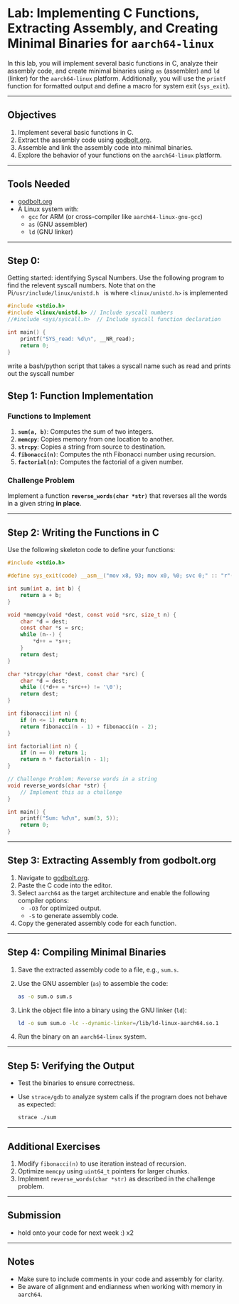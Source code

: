 
# Lab: Implementing C Functions, Extracting Assembly, and Creating Minimal Binaries for `aarch64-linux`

In this lab, you will implement several basic functions in C, analyze their assembly code, and create minimal binaries using `as` (assembler) and `ld` (linker) for the `aarch64-linux` platform. Additionally, you will use the `printf` function for formatted output and define a macro for system exit (`sys_exit`).

---

## Objectives
1. Implement several basic functions in C.
2. Extract the assembly code using [godbolt.org](https://godbolt.org/).
3. Assemble and link the assembly code into minimal binaries.
4. Explore the behavior of your functions on the `aarch64-linux` platform.

---

## Tools Needed
- [godbolt.org](https://godbolt.org/)
- A Linux system with:
  - `gcc` for ARM (or cross-compiler like `aarch64-linux-gnu-gcc`)
  - `as` (GNU assembler)
  - `ld` (GNU linker)

---

## Step 0:

Getting started: identifying Syscal Numbers.  Use the following program to find  the relevent syscall numbers. Note that  on the Pi`/usr/include/linux/unistd.h ` is where `<linux/unistd.h>` is implemented

```c
#include <stdio.h>
#include <linux/unistd.h> // Include syscall numbers
//#include <sys/syscall.h>  // Include syscall function declaration

int main() {
    printf("SYS_read: %d\n", __NR_read);
    return 0;
}
```
write a bash/python script that takes a syscall name such as read and prints out the syscall number

## Step 1: Function Implementation
### Functions to Implement
1. **`sum(a, b)`**: Computes the sum of two integers.
2. **`memcpy`**: Copies memory from one location to another.
3. **`strcpy`**: Copies a string from source to destination.
4. **`fibonacci(n)`**: Computes the nth Fibonacci number using recursion.
5. **`factorial(n)`**: Computes the factorial of a given number.

### Challenge Problem
Implement a function **`reverse_words(char *str)`** that reverses all the words in a given string **in place**.

---

## Step 2: Writing the Functions in C
Use the following skeleton code to define your functions:

```c
#include <stdio.h>

#define sys_exit(code) __asm__("mov x8, 93; mov x0, %0; svc 0;" :: "r"(code))

int sum(int a, int b) {
    return a + b;
}

void *memcpy(void *dest, const void *src, size_t n) {
    char *d = dest;
    const char *s = src;
    while (n--) {
        *d++ = *s++;
    }
    return dest;
}

char *strcpy(char *dest, const char *src) {
    char *d = dest;
    while ((*d++ = *src++) != '\0');
    return dest;
}

int fibonacci(int n) {
    if (n <= 1) return n;
    return fibonacci(n - 1) + fibonacci(n - 2);
}

int factorial(int n) {
    if (n == 0) return 1;
    return n * factorial(n - 1);
}

// Challenge Problem: Reverse words in a string
void reverse_words(char *str) {
    // Implement this as a challenge
}

int main() {
    printf("Sum: %d\n", sum(3, 5));
    return 0;
}
````

---

## Step 3: Extracting Assembly from godbolt.org

1. Navigate to [godbolt.org](https://godbolt.org/).
2. Paste the C code into the editor.
3. Select `aarch64` as the target architecture and enable the following compiler options:
    - `-O3` for optimized output.
    - `-S` to generate assembly code.
4. Copy the generated assembly code for each function.

---

## Step 4: Compiling Minimal Binaries

1. Save the extracted assembly code to a file, e.g., `sum.s`.
2. Use the GNU assembler (`as`) to assemble the code:
    
    ```bash
    as -o sum.o sum.s
    ```
    
3. Link the object file into a binary using the GNU linker (`ld`):
    
    ```bash
    ld -o sum sum.o -lc --dynamic-linker=/lib/ld-linux-aarch64.so.1
    ```
    
4. Run the binary on an `aarch64-linux` system.

---

## Step 5: Verifying the Output

- Test the binaries to ensure correctness.
- Use `strace/gdb` to analyze system calls if the program does not behave as expected:
    
    ```bash
    strace ./sum
    ```
    

---

## Additional Exercises

1. Modify `fibonacci(n)` to use iteration instead of recursion.
2. Optimize `memcpy` using `uint64_t` pointers for larger chunks.
3. Implement `reverse_words(char *str)` as described in the challenge problem.

---

## Submission

- hold onto your code  for next week :) x2
---

## Notes

- Make sure to include comments in your code and assembly for clarity.
- Be aware of alignment and endianness when working with memory in `aarch64`.
